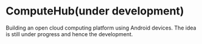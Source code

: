 # ComputeHub(under development)
Building an open cloud computing platform using Android devices. The idea is still under progress and hence the development.
